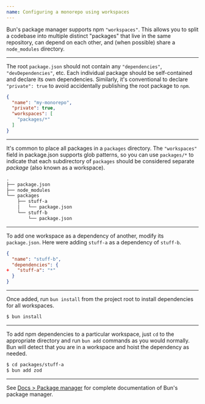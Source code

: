 ```yaml
---
name: Configuring a monorepo using workspaces
---
```


Bun's package manager supports npm `"workspaces"`. This allows you to split a codebase into multiple distinct "packages" that live in the same repository, can depend on each other, and (when possible) share a `node_modules` directory.

---

The root `package.json` should not contain any `"dependencies"`, `"devDependencies"`, etc. Each individual package should be self-contained and declare its own dependencies. Similarly, it's conventional to declare `"private": true` to avoid accidentally publishing the root package to `npm`.

```json#package.json
{
  "name": "my-monorepo",
  "private": true,
  "workspaces": [
    "packages/*"
  ]
}
```

---

It's common to place all packages in a `packages` directory. The `"workspaces"` field in package.json supports glob patterns, so you can use `packages/*` to indicate that each subdirectory of `packages` should be considered separate _package_ (also known as a workspace).

```txt
.
├── package.json
├── node_modules
└── packages
    ├── stuff-a
    │   └── package.json
    └── stuff-b
        └── package.json
```

---

To add one workspace as a dependency of another, modify its `package.json`. Here were adding `stuff-a` as a dependency of `stuff-b`.

```json#packages/stuff-b/package.json
{
  "name": "stuff-b",
  "dependencies": {
+   "stuff-a": "*"
  }
}
```

---

Once added, run `bun install` from the project root to install dependencies for all workspaces.

```sh
$ bun install
```

---

To add npm dependencies to a particular workspace, just `cd` to the appropriate directory and run `bun add` commands as you would normally. Bun will detect that you are in a workspace and hoist the dependency as needed.

```sh
$ cd packages/stuff-a
$ bun add zod
```

---

See [Docs > Package manager](/docs/cli/install) for complete documentation of Bun's package manager.
